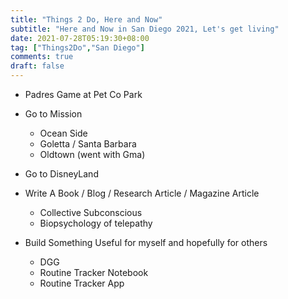 ```yaml
---
title: "Things 2 Do, Here and Now"
subtitle: "Here and Now in San Diego 2021, Let's get living"
date: 2021-07-28T05:19:30+08:00
tag: ["Things2Do","San Diego"]
comments: true
draft: false
---
```


* Padres Game at Pet Co Park  

* Go to Mission
    - Ocean Side  
    - Goletta / Santa Barbara  
    - Oldtown (went with Gma)

* Go to DisneyLand  

* Write A Book / Blog / Research Article / Magazine Article  
    - Collective Subconscious  
    - Biopsychology of telepathy

* Build Something Useful for myself and hopefully for others
    - DGG  
    - Routine Tracker Notebook  
    - Routine Tracker App  